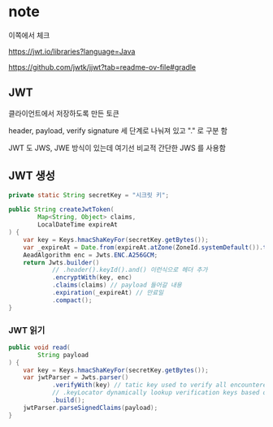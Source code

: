 # note

이쪽에서 체크

https://jwt.io/libraries?language=Java

https://github.com/jwtk/jjwt?tab=readme-ov-file#gradle

## JWT

클라이언트에서 저장하도록 만든 토큰

header, payload, verify signature 세 단계로 나눠져 있고 "." 로 구분 함

JWT 도 JWS, JWE 방식이 있는데 여기선 비교적 간단한 JWS 를 사용함

## JWT 생성

```java
private static String secretKey = "시크릿 키";

public String createJwtToken(
        Map<String, Object> claims,
        LocalDateTime expireAt
) {
    var key = Keys.hmacShaKeyFor(secretKey.getBytes());
    var _expireAt = Date.from(expireAt.atZone(ZoneId.systemDefault()).toInstant());
    AeadAlgorithm enc = Jwts.ENC.A256GCM;
    return Jwts.builder()
            // .header().keyId().and() 이런식으로 헤더 추가
            .encryptWith(key, enc)
            .claims(claims) // payload 들어갈 내용
            .expiration(_expireAt) // 만료일
            .compact();
}
``` 

### JWT 읽기

```java
public void read(
        String payload
) {
    var key = Keys.hmacShaKeyFor(secretKey.getBytes());
    var jwtParser = Jwts.parser()
            .verifyWith(key) // tatic key used to verify all encountered JWSs
            // .keyLocator dynamically lookup verification keys based on each JWS
            .build();
    jwtParser.parseSignedClaims(payload);
}
```
